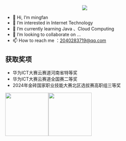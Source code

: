   <!-- dynamic typing effect 动态打字效果 -->
  <div align="center">
    <a href="https://www.baolong.icu/">
      <img src="https://readme-typing-svg.demolab.com?font=Fira+Code&pause=1000&width=435&lines=Hi 👋, I'm Ming Fan!&center=true&size=27&color=black" />
    </a>
  </div>
  
- 👋 Hi, I’m mingfan
- 👀 I’m interested in Internet Technology
- 🌱 I’m currently learning Java 、Cloud Computing
- 💞️ I’m looking to collaborate on ...
- 📫 How to reach me ：2040283719@qq.com

## 获取奖项
- 华为ICT大赛云赛道河南省特等奖
- 华为ICT大赛云赛道全国赛二等奖
- 2024年金砖国家职业技能大赛北区选拔赛高职组三等奖

<img align="" height="137px" src="https://github-readme-stats.vercel.app/api?username=mingfanbufan&hide_title=true&hide_border=true&show_icons=true&include_all_commits=true&line_height=21&bg_color=0,EC6C6C,FFD479,FFFC79,73FA79&theme=graywhite&locale=cn"/><img align="" height="137px" src="https://github-readme-stats.vercel.app/api/top-langs/?username=mingfanbufan&hide_title=true&hide_border=true&layout=compact&bg_color=0,73FA79,73FDFF,D783FF&theme=graywhite&locale=cn"/>

<!---
zzm20040219/zzm20040219 is a ✨ special ✨ repository because its `README.md` (this file) appears on your GitHub profile.
You can click the Preview link to take a look at your changes.
--->
